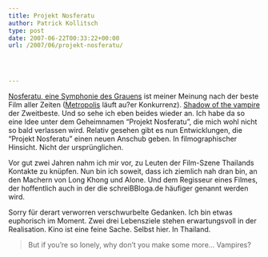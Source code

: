 ```yaml
---
title: Projekt Nosferatu
author: Patrick Kollitsch
type: post
date: 2007-06-22T00:33:22+00:00
url: /2007/06/projekt-nosferatu/




---
```

[Nosferatu, eine Symphonie des Grauens][1] ist meiner Meinung nach der beste Film aller Zeiten ([Metropolis][2] läuft au?er Konkurrenz). [Shadow of the vampire][3] der Zweitbeste. Und so sehe ich eben beides wieder an. Ich habe da so eine Idee unter dem Geheimnamen &#8220;Projekt Nosferatu&#8221;, die mich wohl nicht so bald verlassen wird. Relativ gesehen gibt es nun Entwicklungen, die &#8220;Projekt Nosferatu&#8221; einen neuen Anschub geben. In filmographischer Hinsicht. Nicht der urspr&uuml;nglichen. 

Vor gut zwei Jahren nahm ich mir vor, zu Leuten der Film-Szene Thailands Kontakte zu knüpfen. Nun bin ich soweit, dass ich ziemlich nah dran bin, an den Machern von Long Khong und Alone. Und dem Regisseur eines Filmes, der hoffentlich auch in der die schreiBBloga.de häufiger genannt werden wird.

Sorry für derart verworren verschwurbelte Gedanken. Ich bin etwas euphorisch im Moment. Zwei drei Lebensziele stehen erwartungsvoll in der Realisation. Kino ist eine feine Sache. Selbst hier. In Thailand.

> But if you&#8217;re so lonely, why don&#8217;t you make some more&#8230; Vampires?

 [1]: http://imdb.com/title/tt0013442/
 [2]: http://imdb.com/title/tt0017136/
 [3]: http://imdb.com/title/tt0189998/